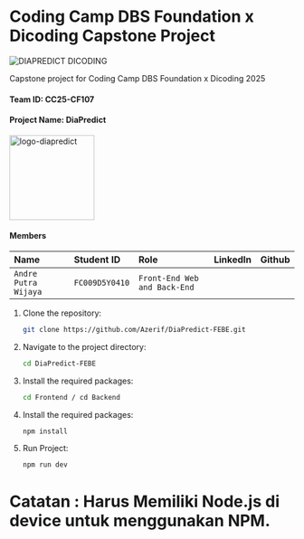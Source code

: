 # Coding Camp DBS Foundation x Dicoding Capstone Project

![DIAPREDICT DICODING](https://github.com/user-attachments/assets/69e404bb-0dfa-4e4e-bb94-abbfe60db7ed)

Capstone project for Coding Camp DBS Foundation x Dicoding 2025

#### Team ID: CC25-CF107
#### Project Name: DiaPredict

<img src="https://github.com/user-attachments/assets/ff8ac39b-febb-4504-a02e-043bd5ebe280" alt="logo-diapredict" width="150"/>

#### Members

| Name | Student ID | Role | LinkedIn | Github |
| :------------------ | :------------- | :------------------ | :------------------ | :------------------ |
| `Andre Putra Wijaya` | `FC009D5Y0410` | `Front-End Web and Back-End` |



1. Clone the repository:
   ```sh
   git clone https://github.com/Azerif/DiaPredict-FEBE.git
   ```
2. Navigate to the project directory:
   ```sh
   cd DiaPredict-FEBE
   ```
3. Install the required packages:
   ```sh
   cd Frontend / cd Backend
   ```
4. Install the required packages:
   ```sh
   npm install
   ```
5. Run Project:
   ```sh
   npm run dev
   ```

# Catatan : Harus Memiliki Node.js di device untuk menggunakan NPM.
